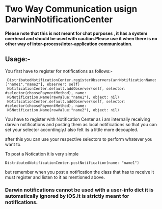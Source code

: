 # Two Way Communication usign DarwinNotificationCenter
#### Please note that this is not meant for chat purposes , it has a system overhead and should be used with caution.Please use it when there is no other way of inter-process/inter-application communication.

## Usage:-

You first have to register for notifications as follows:-

```
 DistributedNotificationCenter.registerObservers(arrNotificationName: ["name1","name2"], observer: self)
 NotificationCenter.default.addObserver(self, selector: #selector(choosePaymentMethod), name:
 NSNotification.Name(rawValue:"name1"), object: nil)
 NotificationCenter.default.addObserver(self, selector: #selector(choosePaymentMethod), name:
 NSNotification.Name(rawValue:"name2"), object: nil)
```

You have to register with Notification Center as i am internally receiving darwin notifications and posting them
as local notifications so that you can set your selector accordingly.I also felt its a little more decoupled.

after this you can use your respective selectors to perform whatever you want to.

To post a Notication it is very simple 

```
DistributedNotificationCenter.postNotification(name: "name1")
```

but remember when you post a notification the class that has to receive it must register and listen to it as mentioned above.

### Darwin notifications cannot be used with a user-info dict it is automatically ignored by iOS.It is strictly meant for     notifications.
